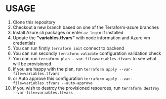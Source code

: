 # USAGE

1.  Clone this repository
2.  Checkout a new branch based on one of the Terraform-azure branches
3.  Install Azure cli packages  or enter ```az login``` if installed
4.  Update the **"variables.tfvars"** with  node information and Azure vm credentials
5.  You can run firstly ```terraform init``` connect to backend
6.  You can run secondly ```terraform validate``` configuration validation check
7.  You can run ```terraform plan --var-file=variables.tfvars``` to see what will be provisioned
8.  If you are happy with the plan, run ```terraform apply --var-file=variables.tfvars```
9. or Auto approve this configuration ```terraform apply --var-file=variables.tfvars --auto-approve```
10.  If you wish to destroy the provisioned resources, run ```terraform destroy --var-file=variables.tfvars```



